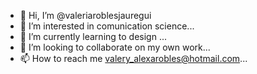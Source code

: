 - 👋 Hi, I’m @valeriaroblesjauregui
- 👀 I’m interested in comunication science...
- 🌱 I’m currently learning to design ...
- 💞️ I’m looking to collaborate on my own work...
- 📫 How to reach me valery_alexarobles@hotmail.com...

<!---
valeriaroblesjauregui/valeriaroblesjauregui is a ✨ special ✨ repository because its `README.md` (this file) appears on your GitHub profile.
You can click the Preview link to take a look at your changes.
--->

